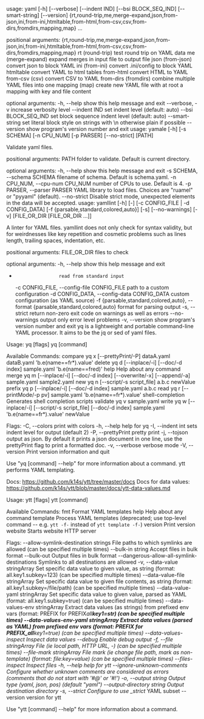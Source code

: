 usage: yaml [-h] [--verbose] [--indent IND] [--bsi BLOCK_SEQ_IND]
[--smart-string] [--version]
{rt,round-trip,me,merge-expand,json,from-json,ini,from-ini,htmltable,from-html,from-csv,csv,from-dirs,fromdirs,mapping,map}
...

positional arguments:
{rt,round-trip,me,merge-expand,json,from-json,ini,from-ini,htmltable,from-html,from-csv,csv,from-dirs,fromdirs,mapping,map}
rt (round-trip) test round trip on YAML data
me (merge-expand) expand merges in input file to output file
json (from-json) convert json to block YAML
ini (from-ini) convert .ini/config to block YAML
htmltable convert YAML to html tables
from-html convert HTML to YAML
from-csv (csv) convert CSV to YAML
from-dirs (fromdirs)
combine multiple YAML files into one
mapping (map) create new YAML file with at root a mapping with key
and file content

optional arguments:
-h, --help show this help message and exit
--verbose, -v increase verbosity level
--indent IND set indent level (default: auto)
--bsi BLOCK_SEQ_IND set block sequence indent level (default: auto)
--smart-string set literal block style on strings with \n otherwise
plain if possible
--version show program's version number and exit
usage: yamale [-h] [-s SCHEMA] [-n CPU_NUM] [-p PARSER] [--no-strict] [PATH]

Validate yaml files.

positional arguments:
PATH folder to validate. Default is current directory.

optional arguments:
-h, --help show this help message and exit
-s SCHEMA, --schema SCHEMA
filename of schema. Default is schema.yaml.
-n CPU_NUM, --cpu-num CPU_NUM
number of CPUs to use. Default is 4.
-p PARSER, --parser PARSER
YAML library to load files. Choices are "ruamel" or
"pyyaml" (default).
--no-strict Disable strict mode, unexpected elements in the data
will be accepted.
usage: yamllint [-h] [-] [-c CONFIG_FILE | -d CONFIG_DATA]
[-f {parsable,standard,colored,auto}] [-s] [--no-warnings]
[-v]
[FILE_OR_DIR [FILE_OR_DIR ...]]

A linter for YAML files. yamllint does not only check for syntax validity, but
for weirdnesses like key repetition and cosmetic problems such as lines
length, trailing spaces, indentation, etc.

positional arguments:
FILE_OR_DIR files to check

optional arguments:
-h, --help show this help message and exit

-                     read from standard input
  -c CONFIG_FILE, --config-file CONFIG_FILE
  path to a custom configuration
  -d CONFIG_DATA, --config-data CONFIG_DATA
  custom configuration (as YAML source)
  -f {parsable,standard,colored,auto}, --format {parsable,standard,colored,auto}
  format for parsing output
  -s, --strict return non-zero exit code on warnings as well as
  errors
  --no-warnings output only error level problems
  -v, --version show program's version number and exit
  yq is a lightweight and portable command-line YAML processor. It aims to be the jq or sed of yaml files.

Usage:
yq [flags]
yq [command]

Available Commands:
compare yq x [--prettyPrint/-P] dataA.yaml dataB.yaml 'b.e(name==fr*).value'
delete yq d [--inplace/-i] [--doc/-d index] sample.yaml 'b.e(name==fred)'
help Help about any command
merge yq m [--inplace/-i] [--doc/-d index] [--overwrite/-x] [--append/-a] sample.yaml sample2.yaml
new yq n [--script/-s script_file] a.b.c newValue
prefix yq p [--inplace/-i] [--doc/-d index] sample.yaml a.b.c
read yq r [--printMode/-p pv] sample.yaml 'b.e(name==fr*).value'
shell-completion Generates shell completion scripts
validate yq v sample.yaml
write yq w [--inplace/-i] [--script/-s script_file] [--doc/-d index] sample.yaml 'b.e(name==fr\*).value' newValue

Flags:
-C, --colors print with colors
-h, --help help for yq
-I, --indent int sets indent level for output (default 2)
-P, --prettyPrint pretty print
-j, --tojson output as json. By default it prints a json document in one line, use the prettyPrint flag to print a formatted doc.
-v, --verbose verbose mode
-V, --version Print version information and quit

Use "yq [command] --help" for more information about a command.
ytt performs YAML templating.

Docs: https://github.com/k14s/ytt/tree/master/docs
Docs for data values: https://github.com/k14s/ytt/blob/master/docs/ytt-data-values.md

Usage:
ytt [flags]
ytt [command]

Available Commands:
fmt Format YAML templates
help Help about any command
template Process YAML templates (deprecated; use top-level command -- e.g. `ytt -f-` instead of `ytt template -f-`)
version Print version
website Starts website HTTP server

Flags:
--allow-symlink-destination strings File paths to which symlinks are allowed (can be specified multiple times)
--bulk-in string Accept files in bulk format
--bulk-out Output files in bulk format
--dangerous-allow-all-symlink-destinations Symlinks to all destinations are allowed
-v, --data-value stringArray Set specific data value to given value, as string (format: all.key1.subkey=123) (can be specified multiple times)
--data-value-file stringArray Set specific data value to given file contents, as string (format: all.key1.subkey=/file/path) (can be specified multiple times)
--data-value-yaml stringArray Set specific data value to given value, parsed as YAML (format: all.key1.subkey=true) (can be specified multiple times)
--data-values-env stringArray Extract data values (as strings) from prefixed env vars (format: PREFIX for PREFIX*all**key1=str) (can be specified multiple times)
--data-values-env-yaml stringArray Extract data values (parsed as YAML) from prefixed env vars (format: PREFIX for PREFIX_all**key1=true) (can be specified multiple times)
--data-values-inspect Inspect data values
--debug Enable debug output
-f, --file stringArray File (ie local path, HTTP URL, -) (can be specified multiple times)
--file-mark stringArray File mark (ie change file path, mark as non-template) (format: file:key=value) (can be specified multiple times)
--files-inspect Inspect files
-h, --help help for ytt
--ignore-unknown-comments Configure whether unknown comments are considered as errors (comments that do not start with '#@' or '#!')
-o, --output string Output type (yaml, json, pos) (default "yaml")
--output-directory string Output destination directory
-s, --strict Configure to use \_strict* YAML subset
--version version for ytt

Use "ytt [command] --help" for more information about a command.
